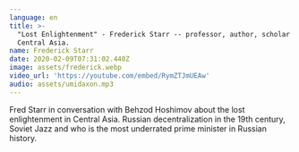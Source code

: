 ```yaml
---
language: en
title: >-
  "Lost Enlightenment" - Frederick Starr -- professor, author, scholar of
  Central Asia.
name: Frederick Starr
date: 2020-02-09T07:31:02.440Z
image: assets/frederick.webp
video_url: 'https://youtube.com/embed/RymZTJmUEAw'
audio: assets/umidaxon.mp3
---
```

Fred Starr in conversation with Behzod Hoshimov about the lost enlightenment in Central Asia. Russian decentralization in the 19th century, Soviet Jazz and who is the most underrated prime minister in Russian history.
